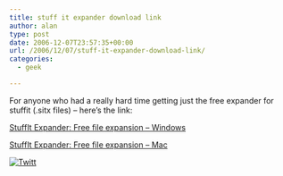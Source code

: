 ```yaml
---
title: stuff it expander download link
author: alan
type: post
date: 2006-12-07T23:57:35+00:00
url: /2006/12/07/stuff-it-expander-download-link/
categories:
  - geek

---
```

For anyone who had a really hard time getting just the free expander for stuffit (.sitx files) &#8211; here&#8217;s the link:

[StuffIt Expander: Free file expansion &#8211; Windows][1]
  

  
[StuffIt Expander: Free file expansion &#8211; Mac][2]

<div class="twttr_button">
  <a href="http://twitter.com/share?url=https://zeroasterisk.com/2006/12/07/stuff-it-expander-download-link/&text=stuff+it+expander+download+link" target="_blank" title="Click here if you like this article."> <img src="http://zeroasterisk.com/wp-content/plugins/twitter-plugin/images/twitt.gif" alt="Twitt" /> </a>
</div>

 [1]: http://www.stuffit.com/downloads/std-downloadv.html
 [2]: http://www.stuffit.com/mac/expander/exp-downloadv.html